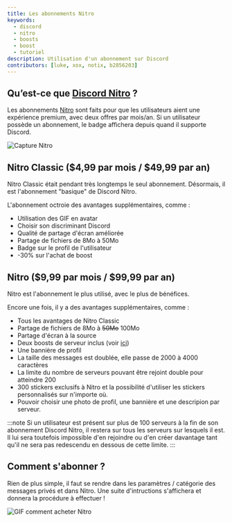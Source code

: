 ```yaml
---
title: Les abonnements Nitro
keywords:
  - discord
  - nitro
  - boosts
  - boost
  - tutoriel
description: Utilisation d'un abonnement sur Discord
contributors: [luke, xox, notix, b2856203]
---
```


## Qu’est-ce que [Discord Nitro](https://support.discord.com/hc/fr/articles/115000435108-Discord-Nitro-Classic-Nitro) ?
Les abonnements [Nitro](https://support.discord.com/hc/fr/articles/115000435108-Discord-Nitro-Classic-Nitro) sont faits pour que les utilisateurs aient une expérience premium, avec deux offres par mois/an. Si un utilisateur possède un abonnement, le badge affichera depuis quand il supporte Discord.

![Capture Nitro](https://i.discord.fr/bRo.png)

## Nitro Classic ($4,99 par mois / $49,99 par an)
Nitro Classic était pendant très longtemps le seul abonnement. Désormais, il est l'abonnement "basique" de Discord Nitro.

L'abonnement octroie des avantages supplémentaires, comme : 
* Utilisation des GIF en avatar
* Choisir son discriminant Discord
* Qualité de partage d'écran améliorée
* Partage de fichiers de 8Mo à 50Mo
* Badge sur le profil de l'utilisateur
* -30% sur l'achat de boost

## Nitro ($9,99 par mois / $99,99 par an)
Nitro est l'abonnement le plus utilisé, avec le plus de bénéfices.

Encore une fois, il y a des avantages supplémentaires, comme :
* Tous les avantages de Nitro Classic
* Partage de fichiers de 8Mo à ~~50Mo~~ 100Mo
* Partage d'écran à la source
* Deux boosts de serveur inclus (voir [ici](https://discord.fr/wiki/nitro-jeux/boost-serveur/boost))
* Une bannière de profil 
* La taille des messages est doublée, elle passe de 2000 à 4000 caractères
* La limite du nombre de serveurs pouvant être rejoint double pour atteindre 200
* 300 stickers exclusifs à Nitro et la possibilité d'utiliser les stickers personnalisés sur n'importe où.
* Pouvoir choisir une photo de profil, une bannière et une descripion par serveur.

:::note 
Si un utilisateur est présent sur plus de 100 serveurs à la fin de son abonnement Discord Nitro, il restera sur tous les serveurs sur lesquels il est. Il lui sera toutefois impossible d'en rejoindre ou d'en créer davantage tant qu'il ne sera pas redescendu en dessous de cette limite. 
:::

## Comment s'abonner ?
Rien de plus simple, il faut se rendre dans les paramètres / catégorie des messages privés et dans Nitro. Une suite d'intructions s'affichera et donnera la procédure à effectuer !

![GIF comment acheter Nitro](https://i.discord.fr/jc3.gif)
